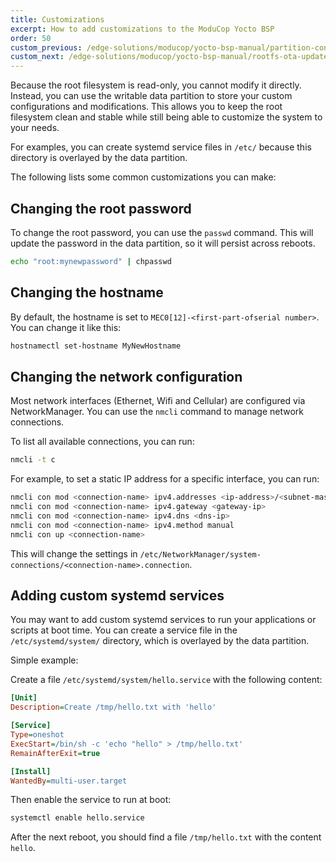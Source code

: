 ```yaml
---
title: Customizations
excerpt: How to add customizations to the ModuCop Yocto BSP
order: 50
custom_previous: /edge-solutions/moducop/yocto-bsp-manual/partition-concept/
custom_next: /edge-solutions/moducop/yocto-bsp-manual/rootfs-ota-update/
---
```


Because the root filesystem is read-only, you cannot modify it directly. Instead, you can use the writable data partition to store your custom configurations and modifications. This allows you to keep the root filesystem clean and stable while still being able to customize the system to your needs.

For examples, you can create systemd service files in `/etc/` because this directory is overlayed by the data partition.

The following lists some common customizations you can make:

## Changing the root password

To change the root password, you can use the `passwd` command. This will update the password in the data partition, so it will persist across reboots.

```bash
echo "root:mynewpassword" | chpasswd
```

## Changing the hostname

By default, the hostname is set to `MEC0[12]-<first-part-ofserial number>`. You can change it like this:

```bash
hostnamectl set-hostname MyNewHostname
```

## Changing the network configuration

Most network interfaces (Ethernet, Wifi and Cellular) are configured via NetworkManager. You can use the `nmcli` command to manage network connections.

To list all available connections, you can run:

```bash
nmcli -t c
```

For example, to set a static IP address for a specific interface, you can run:

```bash
nmcli con mod <connection-name> ipv4.addresses <ip-address>/<subnet-mask>
nmcli con mod <connection-name> ipv4.gateway <gateway-ip>
nmcli con mod <connection-name> ipv4.dns <dns-ip>
nmcli con mod <connection-name> ipv4.method manual
nmcli con up <connection-name>
```

This will change the settings in `/etc/NetworkManager/system-connections/<connection-name>.connection`.

## Adding custom systemd services

You may want to add custom systemd services to run your applications or scripts at boot time. You can create a service file in the `/etc/systemd/system/` directory, which is overlayed by the data partition.

Simple example:

Create a file `/etc/systemd/system/hello.service` with the following content:

```ini
[Unit]
Description=Create /tmp/hello.txt with 'hello'

[Service]
Type=oneshot
ExecStart=/bin/sh -c 'echo "hello" > /tmp/hello.txt'
RemainAfterExit=true

[Install]
WantedBy=multi-user.target
```

Then enable the service to run at boot:

```bash
systemctl enable hello.service
```

After the next reboot, you should find a file `/tmp/hello.txt` with the content `hello`.
